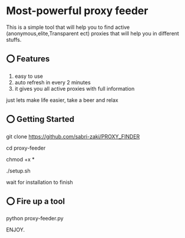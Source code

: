 # Most-powerful proxy feeder
This is a simple tool that will help you to find active (anonymous,elite,Transparent ect) proxies that will help you in different stuffs.

## ⭕️ Features

1. easy to use
2. auto refresh in every 2 minutes
3. it gives you all active proxies with full information

just lets make life easier, take a beer and relax


## ⭕️ Getting Started
git clone https://github.com/sabri-zaki/PROXY_FINDER

cd proxy-feeder

chmod +x *

./setup.sh

wait for installation to finish

## ⭕️ Fire up a tool

python proxy-feeder.py

ENJOY.















